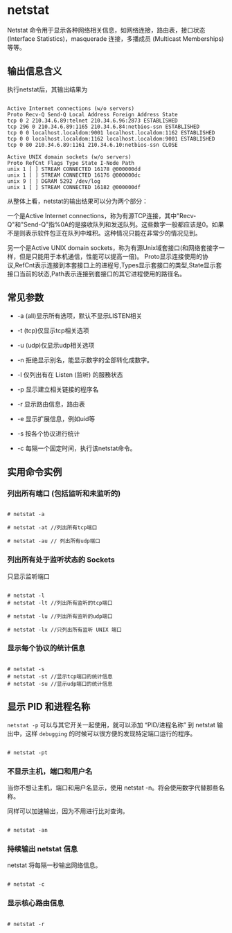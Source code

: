 # netstat

Netstat 命令用于显示各种网络相关信息，如网络连接，路由表，接口状态 (Interface Statistics)，masquerade 连接，多播成员 (Multicast Memberships) 等等。

## 输出信息含义

执行netstat后，其输出结果为

``` shell

Active Internet connections (w/o servers)
Proto Recv-Q Send-Q Local Address Foreign Address State
tcp 0 2 210.34.6.89:telnet 210.34.6.96:2873 ESTABLISHED
tcp 296 0 210.34.6.89:1165 210.34.6.84:netbios-ssn ESTABLISHED
tcp 0 0 localhost.localdom:9001 localhost.localdom:1162 ESTABLISHED
tcp 0 0 localhost.localdom:1162 localhost.localdom:9001 ESTABLISHED
tcp 0 80 210.34.6.89:1161 210.34.6.10:netbios-ssn CLOSE

Active UNIX domain sockets (w/o servers)
Proto RefCnt Flags Type State I-Node Path
unix 1 [ ] STREAM CONNECTED 16178 @000000dd
unix 1 [ ] STREAM CONNECTED 16176 @000000dc
unix 9 [ ] DGRAM 5292 /dev/log
unix 1 [ ] STREAM CONNECTED 16182 @000000df

```

从整体上看，netstat的输出结果可以分为两个部分：

一个是Active Internet connections，称为有源TCP连接，其中"Recv-Q"和"Send-Q"指%0A的是接收队列和发送队列。这些数字一般都应该是0。如果不是则表示软件包正在队列中堆积。这种情况只能在非常少的情况见到。

另一个是Active UNIX domain sockets，称为有源Unix域套接口(和网络套接字一样，但是只能用于本机通信，性能可以提高一倍)。
Proto显示连接使用的协议,RefCnt表示连接到本套接口上的进程号,Types显示套接口的类型,State显示套接口当前的状态,Path表示连接到套接口的其它进程使用的路径名。


## 常见参数

- -a (all)显示所有选项，默认不显示LISTEN相关
- -t (tcp)仅显示tcp相关选项
- -u (udp)仅显示udp相关选项
- -n 拒绝显示别名，能显示数字的全部转化成数字。
- -l 仅列出有在 Listen (监听) 的服務状态

- -p 显示建立相关链接的程序名
- -r 显示路由信息，路由表
- -e 显示扩展信息，例如uid等
- -s 按各个协议进行统计
- -c 每隔一个固定时间，执行该netstat命令。

## 实用命令实例

### 列出所有端口 (包括监听和未监听的)

``` shell

# netstat -a 

# netstat -at //列出所有tcp端口

# netstat -au // 列出所有udp端口

```

### 列出所有处于监听状态的 Sockets

只显示监听端口 

```shell

# netstat -l
# netstat -lt //列出所有监听的tcp端口

# netstat -lu //列出所有监听的udp端口

# netstat -lx //只列出所有监听 UNIX 端口

```
### 显示每个协议的统计信息

```shell

# netstat -s
# netstat -st //显示tcp端口的统计信息
# netstat -su //显示udp端口的统计信息

```
## 显示 PID 和进程名称

`netstat -p` 可以与其它开关一起使用，就可以添加 “PID/进程名称” 到 netstat 输出中，这样 `debugging` 的时候可以很方便的发现特定端口运行的程序。

```shell

# netstat -pt

```

###  不显示主机，端口和用户名

当你不想让主机，端口和用户名显示，使用 netstat -n。将会使用数字代替那些名称。

同样可以加速输出，因为不用进行比对查询。

```shell

# netstat -an

```

### 持续输出 netstat 信息

netstat 将每隔一秒输出网络信息。

```shell

# netstat -c

```

### 显示核心路由信息

```shell

# netstat -r

```